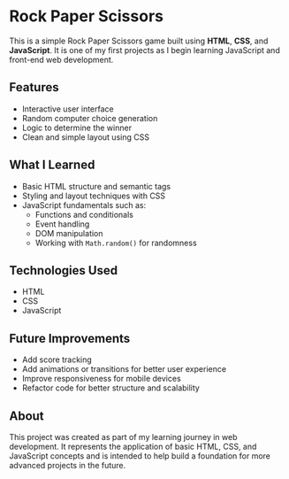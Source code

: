 # Rock Paper Scissors

This is a simple Rock Paper Scissors game built using **HTML**, **CSS**, and **JavaScript**. It is one of my first projects as I begin learning JavaScript and front-end web development.

## Features

- Interactive user interface
- Random computer choice generation
- Logic to determine the winner
- Clean and simple layout using CSS

## What I Learned

- Basic HTML structure and semantic tags
- Styling and layout techniques with CSS
- JavaScript fundamentals such as:
  - Functions and conditionals
  - Event handling
  - DOM manipulation
  - Working with `Math.random()` for randomness

## Technologies Used

- HTML
- CSS
- JavaScript 

## Future Improvements

- Add score tracking
- Add animations or transitions for better user experience
- Improve responsiveness for mobile devices
- Refactor code for better structure and scalability

## About

This project was created as part of my learning journey in web development. It represents the application of basic HTML, CSS, and JavaScript concepts and is intended to help build a foundation for more advanced projects in the future.
